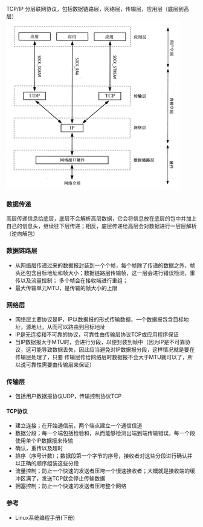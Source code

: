 TCP/IP 分层联网协议，包括数据链路层，网络层，传输层，应用层（底层到高层）  
![](../../images/tcp_ip.png)  

### 数据传递
高层传递信息给底层，底层不会解析高层数据，它会将信息放在底层的包中并加上自己的信息头，继续往下层传递；相反，底层传递给高层会对数据进行一层层解析（逆向解包）

### 数据链路层
- 从网络层传递过来的数据报封装到一个个帧，每个帧除了传递的数据之外，帧头还包含目标地址和帧大小；数据链路层传输帧，这一层会进行错误检测，重传以及流量控制；
多个帧会在接收端进行重组；
- 最大传输单元MTU，是传输的帧大小的上限

### 网络层
- 网络层主要协议是IP，IP以数据报的形式传输数据，一个数据报包含目标地址，源地址，从而可以路由到目标地址
- IP是无连接和不可靠的协议，可靠性由传输层协议TCP或应用程序保证
- 当IP数据报大于MTU时，会进行分段，以便封装到帧中（因为IP是不可靠协议，这可能导致数据丢失，因此应当避免对IP数据报分段，这样情况就是要在传输层处理了，只要
传输层传给网络层时数据报不会大于MTU就可以了，所以说可靠性需要由传输层来保证）

### 传输层
- 包括用户数据报协议UDP，传输控制协议TCP

#### TCP协议
- 建立连接；在开始通信前，两个端点建立一个通信信道
- 数据分段；每一个端包括检验和，从而能够检测出端到端传输错误，每一个段使用单个IP数据报来传输
- 确认，重传以及超时
- 排序（序号计数）；数据段第一个字节的序号，接收者对这些分段进行确认并以正确的顺序组装这些分段
- 流量控制；防止一个快速的发送者压垮一个慢速接收者；大概就是接收端的缓冲区满了，发送TCP就会停止传输数据
- 拥塞控制；防止一个快速的发送者压垮整个网络

### 参考
- Linux系统编程手册(下册)
